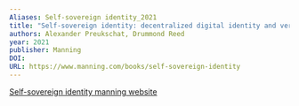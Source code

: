```yaml
---
Aliases: Self-sovereign identity_2021
title: "Self-sovereign identity: decentralized digital identity and verifiable credentials"
authors: Alexander Preukschat, Drummond Reed
year: 2021
publisher: Manning
DOI: 
URL: https://www.manning.com/books/self-sovereign-identity
---
```


[Self-sovereign identity manning website](https://www.manning.com/books/self-sovereign-identity)
